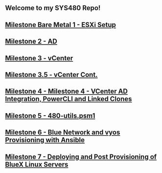 ## Welcome to my SYS480 Repo!

## [Milestone Bare Metal 1 - ESXi Setup](https://github.com/lpcyber1/SYS480/wiki/Milestone-Bare-Metal-1-%E2%80%90-ESXi-Setup)

## [Milestone 2 - AD](https://github.com/lpcyber1/SYS480/wiki/Milestone-2---AD)

## [Milestone 3 - vCenter](https://github.com/lpcyber1/SYS480/wiki/Milestone-3-%E2%80%90-vCenter)

## [Milestone 3.5 - vCenter Cont.](https://github.com/lpcyber1/SYS480/wiki/Milestone-3.5-%E2%80%90-vCenter-Cont.)

## [Milestone 4 - Milestone 4 - VCenter AD Integration, PowerCLI and Linked Clones](https://github.com/lpcyber1/SYS480/wiki/Milestone-4-%E2%80%90-Milestone-4-%E2%80%90-VCenter-AD-Integration,-PowerCLI-and-Linked-Clones)

## [Milestone 5 - 480-utils.psm1](https://github.com/lpcyber1/SYS480/wiki/Milestone-5-%E2%80%90-480utils.psm1)

## [Milestone 6 - Blue Network and vyos Provisioning with Ansible](https://github.com/lpcyber1/SYS480/wiki/Milestone-6-%E2%80%90-Blue-Network-and-vyos-Provisioning-with-Ansible)

## [Milestone 7 - Deploying and Post Provisioning of BlueX Linux Servers](https://github.com/lpcyber1/SYS480/wiki/Milestone-7---Deploying-%26-Post-Provisioning-of-BlueX-Linux-Servers)
